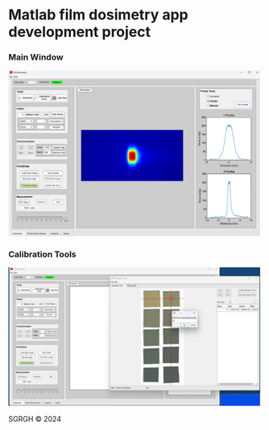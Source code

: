 # Matlab film dosimetry app development project
<p>
  
</p>
<p align="right">
  <h3>Main Window</h3>
  <img src="https://github.com/sghmire/FilmDosimetry/blob/main/MAIN.png" width="500" title="Main Window">
  
  <h3>Calibration Tools</h3>
  <img src="https://github.com/sghmire/FilmDosimetry/blob/main/MAIN_1.png" width="500" title="Calibration Tools">
</p>


SGRGH 
© 2024 
